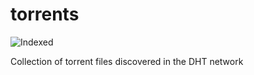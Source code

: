 torrents 
========
![Indexed](https://img.shields.io/badge/indexed-14354-blue)

Collection of torrent files discovered in the DHT network
